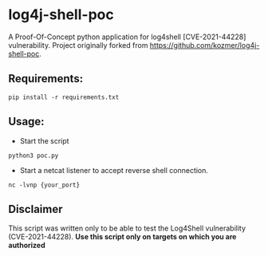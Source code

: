 # log4j-shell-poc
A Proof-Of-Concept python application for log4shell [CVE-2021-44228] vulnerability.
Project originally forked from https://github.com/kozmer/log4j-shell-poc.

## Requirements:
```
pip install -r requirements.txt
```

## Usage:

* Start the script
```
python3 poc.py
```

* Start a netcat listener to accept reverse shell connection.
```
nc -lvnp {your_port}
```

## Disclaimer
This script was written only to be able to test the Log4Shell vulnerability (CVE-2021-44228). **Use this script only on targets on which you are authorized**
